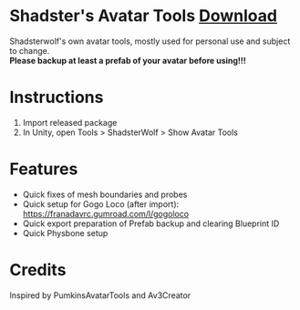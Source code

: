 # Shadster's Avatar Tools [Download](https://github.com/Shadsterwolf/ShadsterAvatarTools/releases)
Shadsterwolf's own avatar tools, mostly used for personal use and subject to change. <br />
<b>Please backup at least a prefab of your avatar before using!!!</b>

# Instructions
1. Import released package
2. In Unity, open Tools > ShadsterWolf > Show Avatar Tools

# Features
- Quick fixes of mesh boundaries and probes
- Quick setup for Gogo Loco (after import): https://franadavrc.gumroad.com/l/gogoloco
- Quick export preparation of Prefab backup and clearing Blueprint ID 
- Quick Physbone setup

# Credits
Inspired by PumkinsAvatarTools and Av3Creator
